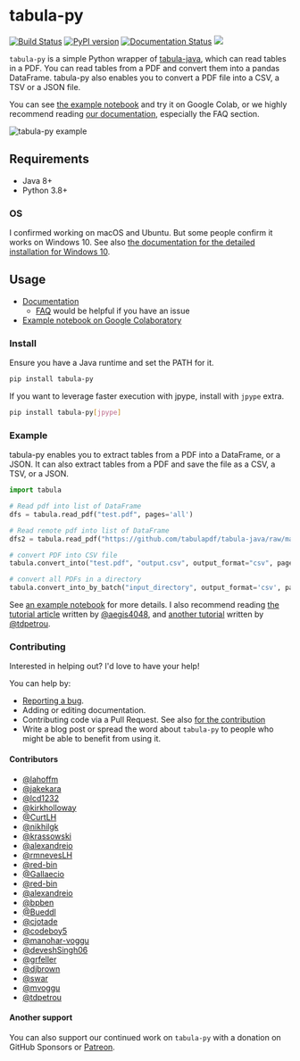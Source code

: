 # tabula-py

[![Build Status](https://github.com/chezou/tabula-py/actions/workflows/pythontest.yml/badge.svg)](https://github.com/chezou/tabula-py/actions/workflows/pythontest.yml)
[![PyPI version](https://badge.fury.io/py/tabula-py.svg)](https://badge.fury.io/py/tabula-py)
[![Documentation Status](https://readthedocs.org/projects/tabula-py/badge/?version=latest)](https://tabula-py.readthedocs.io/en/latest/?badge=latest)
[![](https://img.shields.io/badge/-Sponsor-fafbfc?logo=GitHub%20Sponsors
)](https://github.com/sponsors/chezou)

`tabula-py` is a simple Python wrapper of [tabula-java](https://github.com/tabulapdf/tabula-java), which can read tables in a PDF.
You can read tables from a PDF and convert them into a pandas DataFrame. tabula-py also enables you to convert a PDF file into a CSV, a TSV or a JSON file.

You can see [the example notebook](https://nbviewer.jupyter.org/github/chezou/tabula-py/blob/master/examples/tabula_example.ipynb) and try it on Google Colab, or we highly recommend reading [our documentation](https://tabula-py.readthedocs.io/en/latest/), especially the FAQ section.

![tabula-py example](https://github.com/chezou/tabula-py/raw/master/example.png)

## Requirements

- Java 8+
- Python 3.8+

### OS

I confirmed working on macOS and Ubuntu. But some people confirm it works on Windows 10. See also [the documentation for the detailed installation for Windows 10](https://tabula-py.readthedocs.io/en/latest/getting_started.html#get-tabula-py-working-windows-10).

## Usage

- [Documentation](https://tabula-py.readthedocs.io/en/latest/)
  - [FAQ](https://tabula-py.readthedocs.io/en/latest/faq.html) would be helpful if you have an issue
- [Example notebook on Google Colaboratory](https://colab.research.google.com/github/chezou/tabula-py/blob/master/examples/tabula_example.ipynb)

### Install

Ensure you have a Java runtime and set the PATH for it.

```bash
pip install tabula-py
```

If you want to leverage faster execution with jpype, install with `jpype` extra.

```sh
pip install tabula-py[jpype]
```

### Example

tabula-py enables you to extract tables from a PDF into a DataFrame, or a JSON. It can also extract tables from a PDF and save the file as a CSV, a TSV, or a JSON.  

```py
import tabula

# Read pdf into list of DataFrame
dfs = tabula.read_pdf("test.pdf", pages='all')

# Read remote pdf into list of DataFrame
dfs2 = tabula.read_pdf("https://github.com/tabulapdf/tabula-java/raw/master/src/test/resources/technology/tabula/arabic.pdf")

# convert PDF into CSV file
tabula.convert_into("test.pdf", "output.csv", output_format="csv", pages='all')

# convert all PDFs in a directory
tabula.convert_into_by_batch("input_directory", output_format='csv', pages='all')
```

See [an example notebook](https://nbviewer.jupyter.org/github/chezou/tabula-py/blob/master/examples/tabula_example.ipynb) for more details. I also recommend reading [the tutorial article](https://aegis4048.github.io/parse-pdf-files-while-retaining-structure-with-tabula-py) written by [@aegis4048](https://github.com/aegis4048), and [another tutorial](https://www.dunderdata.com/blog/read-trapped-tables-within-pdfs-as-pandas-dataframes) written by [@tdpetrou](https://github.com/tdpetrou).

### Contributing

Interested in helping out? I'd love to have your help!

You can help by:

- [Reporting a bug](https://github.com/chezou/tabula-py/issues).
- Adding or editing documentation.
- Contributing code via a Pull Request. See also [for the contribution](docs/contributing.rst)
- Write a blog post or spread the word about `tabula-py` to people who might be able to benefit from using it.

#### Contributors

- [@lahoffm](https://github.com/lahoffm)
- [@jakekara](https://github.com/jakekara)
- [@lcd1232](https://github.com/lcd1232)
- [@kirkholloway](https://github.com/kirkholloway)
- [@CurtLH](https://github.com/CurtLH)
- [@nikhilgk](https://github.com/nikhilgk)
- [@krassowski](https://github.com/krassowski)
- [@alexandreio](https://github.com/alexandreio)
- [@rmnevesLH](https://github.com/rmnevesLH)
- [@red-bin](https://github.com/red-bin)
- [@Gallaecio](https://github.com/Gallaecio)
- [@red-bin](https://github.com/red-bin)
- [@alexandreio](https://github.com/alexandreio)
- [@bpben](https://github.com/bpben)
- [@Bueddl](https://github.com/Bueddl)
- [@cjotade](https://github.com/cjotade)
- [@codeboy5](https://github.com/codeboy5)
- [@manohar-voggu](https://github.com/manohar-voggu)
- [@deveshSingh06](https://github.com/deveshSingh06)
- [@grfeller](https://github.com/grfeller)
- [@djbrown](https://github.com/djbrown)
- [@swar](https://github.com/swar)
- [@mvoggu](https://github.com/mvoggu)
- [@tdpetrou](https://github.com/tdpetrou)

#### Another support

You can also support our continued work on `tabula-py` with a donation on GitHub Sponsors or [Patreon](https://www.patreon.com/chezou).
